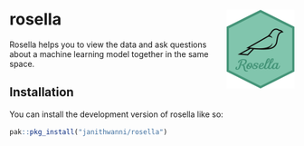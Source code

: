 
<!-- README.md is generated from README.Rmd. Please edit that file -->

# rosella <img src="man/figures/logo.png" align="right" height="139" alt="" />

<!-- badges: start -->
<!-- badges: end -->

Rosella helps you to view the data and ask questions about a machine
learning model together in the same space.

## Installation

You can install the development version of rosella like so:

``` r
pak::pkg_install("janithwanni/rosella")
```

